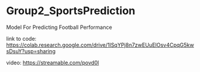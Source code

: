 # Group2_SportsPrediction
Model For Predicting Football Performance

link to code:
https://colab.research.google.com/drive/1lSqYPj8n7zwEUuElOsv4CpqG5kwsDsuY?usp=sharing

video: https://streamable.com/povd0l

